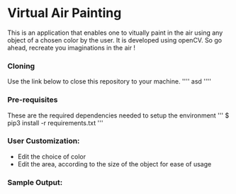 # Virtual Air Painting
This is an application that enables one to vitually paint in the air using any object of a chosen color by the user. It is developed using openCV.
So go ahead, recreate you imaginations in the air !

### Cloning
Use the link below to close this repository to your machine.
''''
asd
''''

### Pre-requisites 
These are the required dependencies needed to setup the environment
'''
$ pip3 install -r requirements.txt
'''

### User Customization:
- Edit the choice of color
- Edit the area, according to the size of the object for ease of usage

### Sample Output:

